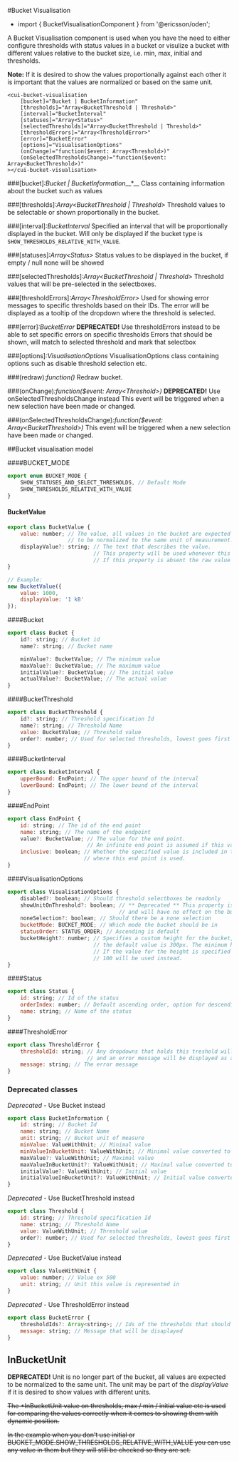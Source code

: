 [//]: # (title: Bucket)
[//]: # (category: Bucket Visualisation)
[//]: # (icon: fa-bitbucket)

#Bucket Visualisation
* import { BucketVisualisationComponent } from '@ericsson/oden';

A Bucket Visualisation component is used when you have the need to either configure thresholds with status values in a bucket or
visulize a bucket with different values relative to the bucket size, i.e. min, max, initial and thresholds.

**Note:** If it is desired to show the values proportionally against each other it is important that the values are normalized or based on the same unit.

```
<cui-bucket-visualisation
    [bucket]="Bucket | BucketInformation"
    [thresholds]="Array<BucketThreshold | Threshold>"
    [interval]="BucketInterval"
    [statuses]="Array<Status>"
    [selectedThresholds]="Array<BucketThreshold | Threshold>"
    [thresholdErrors]="Array<ThresholdError>"
    [error]="BucketError"
    [options]="VisualisationOptions"
    (onChange)="function($event: Array<Threshold>)"
    (onSelectedThresholdsChange)="function($event: Array<BucketThreshold>)"
></cui-bucket-visualisation>
```
###[bucket]_:Bucket | BucketInformation___*__
Class containing information about the bucket such as values

###[thresholds]_:Array&lt;BucketThreshold | Threshold&gt;_
Threshold values to be selectable or shown proportionally in the bucket.

###[interval]_:BucketInterval_
Specified an interval that will be proportionally displayed in the bucket. Will only be displayed if the bucket type is `SHOW_THRESHOLDS_RELATIVE_WITH_VALUE`.

###[statuses]_:Array&lt;Status&gt;_
Status values to be displayed in the bucket, if empty / null none will be showed

###[selectedThresholds]_:Array&lt;BucketThreshold | Threshold&gt;_
Threshold values that will be pre-selected in the selectboxes.

###[thresholdErrors]_:Array&lt;ThresholdError&gt;_
Used for showing error messages to specific thresholds based on their IDs.
The error will be displayed as a tooltip of the dropdown where the threshold is selected.

###[error]_:BucketError_
**DEPRECATED!** Use thresholdErrors instead to be able to set specific errors on specific thresholds
Errors that should be shown, will match to selected threshold and mark that selectbox

###[options]_:VisualisationOptions_
VisualisationOptions class containing options such as disable threshold selection etc.

###(redraw)_:function()_
Redraw bucket.

###(onChange)_:function($event: Array&lt;Threshold&gt;)_
**DEPRECATED!** Use onSelectedThresholdsChange instead
This event will be triggered when a new selection have been made or changed.

###(onSelectedThresholdsChange)_:function($event: Array&lt;BucketThreshold&gt;)_
This event will be triggered when a new selection have been made or changed.

##Bucket visualisation model

####BUCKET_MODE
```js
export enum BUCKET_MODE {
    SHOW_STATUSES_AND_SELECT_THRESHOLDS, // Default Mode
    SHOW_THRESHOLDS_RELATIVE_WITH_VALUE
}
```

#### BucketValue
```js
export class BucketValue {
    value: number; // The value, all values in the bucket are expected
                   // to be normalized to the same unit of measurement.
    displayValue?: string; // The text that describes the value.
                           // This property will be used whenever this value is displayed in the bucket.
                           // If this property is absent the raw value will be displayed instead.
}

// Example:
new BucketValue({
    value: 1000,
    displayValue: '1 kB'
});
```

####Bucket
```js
export class Bucket {
    id?: string; // Bucket id
    name?: string; // Bucket name

    minValue?: BucketValue; // The minimum value
    maxValue?: BucketValue; // The maximum value
    initialValue?: BucketValue; // The initial value
    actualValue?: BucketValue; // The actual value
}
```

####BucketThreshold
```js
export class BucketThreshold {
    id?: string; // Threshold specification Id
    name?: string; // Threshold Name
    value: BucketValue; // Threshold value
    order?: number; // Used for selected thresholds, lowest goes first in selected boxes
}
```

####BucketInterval
```js
export class BucketInterval {
    upperBound: EndPoint; // The upper bound of the interval
    lowerBound: EndPoint; // The lower bound of the interval
}
```

####EndPoint
```js
export class EndPoint {
    id: string; // The id of the end point
    name: string; // The name of the endpoint
    value?: BucketValue; // The value for the end point.
                         // An infinite end point is assumed if this value is absent.
    inclusive: boolean; // Whether the specified value is included in the interval
                        // where this end point is used.
}
```

####VisualisationOptions
```js
export class VisualisationOptions {
    disabled?: boolean; // Should threshold selectboxes be readonly
    showUnitOnThreshold?: boolean; // ** Deprecated ** This property is no longer used
                                   // and will have no effect on the bucket
    noneSelection?: boolean; // Should there be a none selection
    bucketMode: BUCKET_MODE; // Which mode the bucket should be in
    statusOrder: STATUS_ORDER; // Ascending is default
    bucketHeight?: number; // Specifies a custom height for the bucket,
                           // the default value is 300px. The minimum height is 100.
                           // If the value for the height is specified to be lower than 100,
                           // 100 will be used instead.
}
```

####Status
```js
export class Status {
    id: string; // Id of the status
    orderIndex: number; // Default ascending order, option for descending
    name: string; // Name of the status
}
```

####ThresholdError
```js
export class ThresholdError {
    thresholdId: string; // Any dropdowns that holds this treshold will be marked as an error
                         // and an error message will be displayed as a tooltip when hover over the dropdown.
    message: string; // The error message
}
```

### Deprecated classes

*Deprecated* - Use Bucket instead
```js
export class BucketInformation {
    id: string; // Bucket Id
    name: string; // Bucket Name
    unit: string; // Bucket unit of measure
    minValue: ValueWithUnit; // Minimal value
    minValueInBucketUnit: ValueWithUnit; // Minimal value converted to bucket UOM
    maxValue?: ValueWithUnit; // Maximal value
    maxValueInBucketUnit?: ValueWithUnit; // Maximal value converted to bucket UOM
    initialValue?: ValueWithUnit; // Initial value
    initialValueInBucketUnit?: ValueWithUnit; // Initial value converted to bucket UOM
}
```

*Deprecated* - Use BucketThreshold instead
```js
export class Threshold {
    id: string; // Threshold specification Id
    name: string; // Threshold Name
    value: ValueWithUnit; // Threshold value
    order?: number; // Used for selected thresholds, lowest goes first in selected boxes
}
```

*Deprecated* - Use BucketValue instead
```js
export class ValueWithUnit {
    value: number; // Value ex 500
    unit: string; // Unit this value is represented in
}
```

*Deprecated* - Use ThresholdError instead
```js
export class BucketError {
    thresholdIds?: Array<string>; // Ids of the thresholds that should be marked with the error
    message: string; // Message that will be disaplayed
}
```

## InBucketUnit
**DEPRECATED!**
Unit is no longer part of the bucket, all values are expected to be normalized to the same unit.
The unit may be part of the *displayValue* if it is desired to show values with different units.

<del>The *InBucketUnit value on thresholds, max / min / initial value etc is used for comparing the values correctly when it comes to showing them with dynamic position.</del>

<del>In the example when you don't use initial or BUCKET\_MODE.SHOW\_THRESHOLDS\_RELATIVE\_WITH\_VALUE you can use any value in them but they will still be checked so they are set.</del>
